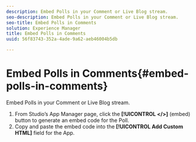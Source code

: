 ```yaml
---
description: Embed Polls in your Comment or Live Blog stream.
seo-description: Embed Polls in your Comment or Live Blog stream.
seo-title: Embed Polls in Comments
solution: Experience Manager
title: Embed Polls in Comments
uuid: 56f83743-352a-4ade-9a62-aeb46004b5db

---
```


# Embed Polls in Comments{#embed-polls-in-comments}

Embed Polls in your Comment or Live Blog stream.

1. From Studio’s App Manager page, click the **[!UICONTROL </>]** (embed) button to generate an embed code for the Poll.
1. Copy and paste the embed code into the **[!UICONTROL Add Custom HTML]** field for the App.
